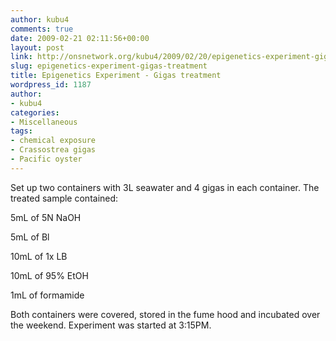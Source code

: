 ```yaml
---
author: kubu4
comments: true
date: 2009-02-21 02:11:56+00:00
layout: post
link: http://onsnetwork.org/kubu4/2009/02/20/epigenetics-experiment-gigas-treatment/
slug: epigenetics-experiment-gigas-treatment
title: Epigenetics Experiment - Gigas treatment
wordpress_id: 1187
author:
- kubu4
categories:
- Miscellaneous
tags:
- chemical exposure
- Crassostrea gigas
- Pacific oyster
---
```


Set up two containers with 3L seawater and 4 gigas in each container. The treated sample contained:

5mL of 5N NaOH

5mL of Bl

10mL of 1x LB

10mL of 95% EtOH

1mL of formamide

Both containers were covered, stored in the fume hood and incubated over the weekend. Experiment was started at 3:15PM.
